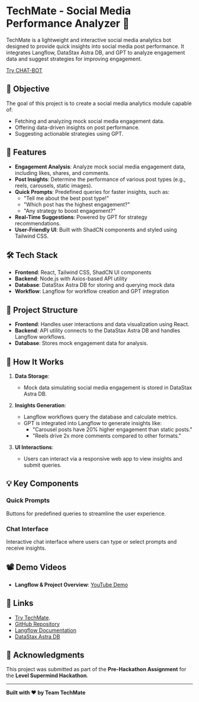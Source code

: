 # TechMate - Social Media Performance Analyzer 🤖  

TechMate is a lightweight and interactive social media analytics bot designed to provide quick insights into social media post performance. It integrates Langflow, DataStax Astra DB, and GPT to analyze engagement data and suggest strategies for improving engagement.

[Try CHAT-BOT](https://pre-hackathon-assignment-level-super-mind.vercel.app/)

## 🎯 Objective  

The goal of this project is to create a social media analytics module capable of:  
- Fetching and analyzing mock social media engagement data.  
- Offering data-driven insights on post performance.  
- Suggesting actionable strategies using GPT.  

## 🚀 Features  

- **Engagement Analysis**: Analyze mock social media engagement data, including likes, shares, and comments.  
- **Post Insights**: Determine the performance of various post types (e.g., reels, carousels, static images).  
- **Quick Prompts**: Predefined queries for faster insights, such as:  
  - "Tell me about the best post type!"  
  - "Which post has the highest engagement?"  
  - "Any strategy to boost engagement?"  
- **Real-Time Suggestions**: Powered by GPT for strategy recommendations.  
- **User-Friendly UI**: Built with ShadCN components and styled using Tailwind CSS.  

## 🛠️ Tech Stack  

- **Frontend**: React, Tailwind CSS, ShadCN UI components  
- **Backend**: Node.js with Axios-based API utility  
- **Database**: DataStax Astra DB for storing and querying mock data  
- **Workflow**: Langflow for workflow creation and GPT integration  

## 📂 Project Structure  

- **Frontend**: Handles user interactions and data visualization using React.  
- **Backend**: API utility connects to the DataStax Astra DB and handles Langflow workflows.  
- **Database**: Stores mock engagement data for analysis.  

## 📑 How It Works  

1. **Data Storage**:  
   - Mock data simulating social media engagement is stored in DataStax Astra DB.  

2. **Insights Generation**:  
   - Langflow workflows query the database and calculate metrics.  
   - GPT is integrated into Langflow to generate insights like:  
     - "Carousel posts have 20% higher engagement than static posts."  
     - "Reels drive 2x more comments compared to other formats."  

3. **UI Interactions**:  
   - Users can interact via a responsive web app to view insights and submit queries.  

## 💡 Key Components  

### Quick Prompts  
Buttons for predefined queries to streamline the user experience.  

### Chat Interface  
Interactive chat interface where users can type or select prompts and receive insights.  

## 📽️ Demo Videos  

- **Langflow & Project Overview**: [YouTube Demo](https://youtu.be/djYXsQTEXYs?si=srwWbrOiOWVUBrId)  
 
## 🔗 Links  
- [Try TechMate](https://pre-hackathon-assignment-level-super-mind.vercel.app/).
- [GitHub Repository](https://github.com/KRSNAGUPTA/preHackathon-assignment-level-superMind)  
- [Langflow Documentation](https://langflow-docs.com)  
- [DataStax Astra DB](https://www.datastax.com/astra)  

## 🙌 Acknowledgments  

This project was submitted as part of the **Pre-Hackathon Assignment** for the **Level Supermind Hackathon**.  

---

**Built with ❤️ by Team TechMate**  
